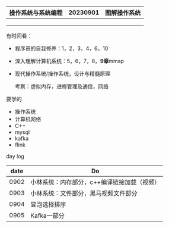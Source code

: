 | 操作系统与系统编程 | 20230901 | 图解操作系统 |
| ------------------ | -------- | ------------ |
|                    |          |              |
|                    |          |              |
|                    |          |              |

有时间看：

- 程序员的自我修养：1，2，3，4，6，10

- 深入理解计算机系统：5，6，7，8，**9章**mmap

- 现代操作系统/操作系统，设计与精髓原理

  考察：虚拟内存，进程管理及通信，网络

要学的

- 操作系统
- 计算机网络
- C++
- mysql
- kafka
- flink

day log

| date | Do                                          |
| ---- | ------------------------------------------- |
| 0902 | 小林系统：内存部分，c++编译链接加载（视频） |
| 0903 | 小林系统：文件部分，黑马视频文件部分        |
| 0904 | 冒泡选择排序                                |
| 0905 | Kafka一部分                                 |

